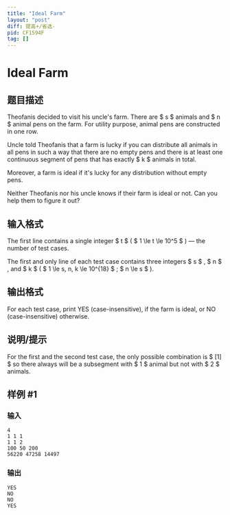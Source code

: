 ```yaml
---
title: "Ideal Farm"
layout: "post"
diff: 提高+/省选-
pid: CF1594F
tag: []
---
```


# Ideal Farm

## 题目描述

Theofanis decided to visit his uncle's farm. There are $ s $ animals and $ n $ animal pens on the farm. For utility purpose, animal pens are constructed in one row.

Uncle told Theofanis that a farm is lucky if you can distribute all animals in all pens in such a way that there are no empty pens and there is at least one continuous segment of pens that has exactly $ k $ animals in total.

Moreover, a farm is ideal if it's lucky for any distribution without empty pens.

Neither Theofanis nor his uncle knows if their farm is ideal or not. Can you help them to figure it out?

## 输入格式

The first line contains a single integer $ t $ ( $ 1 \le t \le 10^5 $ ) — the number of test cases.

The first and only line of each test case contains three integers $ s $ , $ n $ , and $ k $ ( $ 1 \le s, n, k \le 10^{18} $ ; $ n \le s $ ).

## 输出格式

For each test case, print YES (case-insensitive), if the farm is ideal, or NO (case-insensitive) otherwise.

## 说明/提示

For the first and the second test case, the only possible combination is $ [1] $ so there always will be a subsegment with $ 1 $ animal but not with $ 2 $ animals.

## 样例 #1

### 输入

```
4
1 1 1
1 1 2
100 50 200
56220 47258 14497
```

### 输出

```
YES
NO
NO
YES
```

